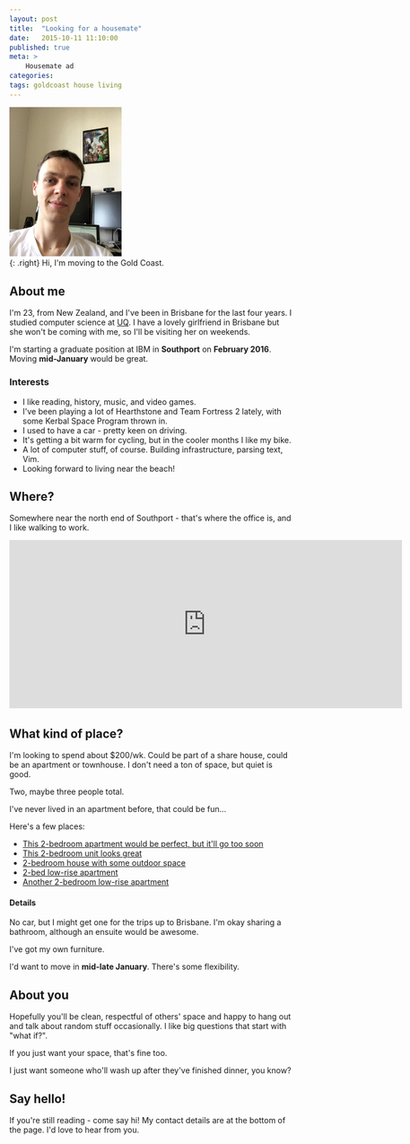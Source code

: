 ```yaml
---
layout: post
title:	"Looking for a housemate"
date:	2015-10-11 11:10:00
published: true
meta: >
    Housemate ad
categories:
tags: goldcoast house living
---
```


<div><img src="/assets/me.jpg" width="200"/></div>{: .right}
Hi, I'm moving to the Gold Coast.


## About me

I'm 23, from New Zealand, and I've been in Brisbane for the last four years.
I studied computer science at [UQ](http://www.uq.edu.au).
I have a lovely girlfriend in Brisbane but she won't be coming with me, so I'll be visiting her on weekends.

I'm starting a graduate position at IBM in **Southport** on **February 2016**. Moving **mid-January** would be great.

### Interests
* I like reading, history, music, and video games.
* I've been playing a lot of Hearthstone and Team Fortress 2 lately, with some Kerbal Space Program thrown in.
* I used to have a car - pretty keen on driving.
* It's getting a bit warm for cycling, but in the cooler months I like my bike.
* A lot of computer stuff, of course. Building infrastructure, parsing text, Vim.
* Looking forward to living near the beach!

## Where?
Somewhere near the north end of Southport - that's where the office is, and I like walking to work.

<iframe src="https://www.google.com/maps/embed?pb=!1m18!1m12!1m3!1d5453.243804916777!2d153.41359131214574!3d-27.97071100196817!2m3!1f0!2f0!3f0!3m2!1i1024!2i768!4f13.1!3m3!1m2!1s0x6b910f8d257d772d%3A0xe692577e00dbd7c5!2sShort+St%2C+Southport+QLD+4215!5e0!3m2!1sen!2sau!4v1444540164215" width="700" height="300" frameborder="0" style="border:0" allowfullscreen></iframe>

## What kind of place?
I'm looking to spend about $200/wk. Could be part of a share house, could be an apartment or townhouse. I don't need a ton of space, but quiet is good.

Two, maybe three people total.

I've never lived in an apartment before, that could be fun...

Here's a few places:

* [This 2-bedroom apartment would be perfect, but it'll go too soon](http://www.realestate.com.au/property-unit-qld-southport-416747053)
* [This 2-bedroom unit looks great](http://www.realestate.com.au/property-unit-qld-southport-416625345)
* [2-bedroom house with some outdoor space](http://www.realestate.com.au/property-unit-qld-southport-416835054)
* [2-bed low-rise apartment](http://www.realestate.com.au/property-apartment-qld-southport-404981000)
* [Another 2-bedroom low-rise apartment](http://www.realestate.com.au/property-unit-qld-southport-410505487)

#### Details
No car, but I might get one for the trips up to Brisbane.
I'm okay sharing a bathroom, although an ensuite would be awesome.

I've got my own furniture.

I'd want to move in **mid-late January**. There's some flexibility.


## About you
Hopefully you'll be clean, respectful of others' space and happy to hang out and talk about random stuff occasionally. I like big questions that start with "what if?".

If you just want your space, that's fine too.

I just want someone who'll wash up after they've finished dinner, you know?


## Say hello!

If you're still reading - come say hi! My contact details are at the bottom of the page. I'd love to hear from you.
